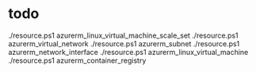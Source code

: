 # todo

./resource.ps1 azurerm_linux_virtual_machine_scale_set
./resource.ps1 azurerm_virtual_network
./resource.ps1 azurerm_subnet
./resource.ps1 azurerm_network_interface
./resource.ps1 azurerm_linux_virtual_machine
./resource.ps1 azurerm_container_registry
